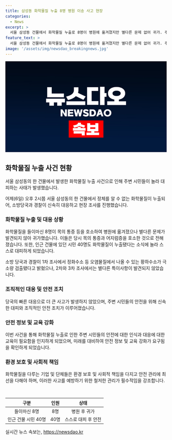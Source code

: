 ```yaml
---
title: 삼성동 화학물질 누출 8명 병원 이송 사고 현장
categories:
  - News
excerpt: >
  서울 삼성동 건물에서 화학물질 누출로 8명이 병원에 옮겨졌지만 별다른 문제 없어 귀가. 주변 시민 40명도 대피. 소방당국, 황하수소 극소량 검출. 2차, 3차 조사에서 특이사항 없다고.
feature_text: >
  서울 삼성동 건물에서 화학물질 누출로 8명이 병원에 옮겨졌지만 별다른 문제 없어 귀가. 주변 시민 40명도 대피. 소방당국, 황하수소 극소량 검출. 2차, 3차 조사에서 특이사항 없다고.
image: '/assets/img/newsdao_breakingnews.jpg'
---
```


<p><img src="/assets/img/newsdao_breakingnews.jpg" alt="ranknews 속보" /></p>

<h2 data-ke-size="size26">화학물질 누출 사건 현황</h2>

<p>서울 삼성동의 한 건물에서 발생한 화학물질 누출 사건으로 인해 주변 시민들이 놀라 대피하는 사태가 발생했습니다.</p>

<p data-ke-size="size16">어제(6일) 오후 2시쯤 서울 삼성동의 한 건물에서 정체를 알 수 없는 화학물질이 누출되어, 소방당국과 경찰이 신속히 대응하고 현장 조사를 진행했습니다.</p>

<h3>화학물질 누출 및 대응 상황</h3>

<p>화학물질을 들이마신 8명이 목의 통증 등을 호소하여 병원에 옮겨졌으나 별다른 문제가 발견되지 않아 귀가했습니다. 이들은 당시 목의 통증과 어지럼증을 호소한 것으로 전해졌습니다. 또한, 인근 건물에 있던 시민 40명도 화학물질이 누출됐다는 소식에 놀라 스스로 대피하게 되었습니다.</p>

<p data-ke-size="size16">소방 당국과 경찰이 1차 조사에서 정화수소 등 오염물질에서 나올 수 있는 황하수소가 극소량 검출됐다고 밝혔으나, 2차와 3차 조사에서는 별다른 특이사항이 발견되지 않았습니다.</p>

<h3>조직적인 대응 및 안전 조치</h3>

<p>당국의 빠른 대응으로 더 큰 사고가 발생하지 않았으며, 주변 시민들의 안전을 위해 신속한 대피와 조직적인 안전 조치가 이루어졌습니다.</p>

<h3>안전 정보 및 교육 강화</h3>

<p>이번 사건을 통해 화학물질 누출로 인한 주변 시민들의 안전에 대한 인식과 대응에 대한 교육이 필요함을 인지하게 되었으며, 미래를 대비하여 안전 정보 및 교육 강화가 요구됨을 확인하게 되었습니다.</p>

<h3>환경 보호 및 사회적 책임</h3>

<p>화학물질을 다루는 기업 및 단체들은 환경 보호 및 사회적 책임을 다지고 안전 관리에 최선을 다해야 하며, 이러한 사고를 예방하기 위한 철저한 관리가 필수적임을 강조합니다.</p>

<p data-ke-size="size16">&nbsp;</p>

<table>
<thead>
<tr>
<th style="text-align: center;">구분</th>
<th style="text-align: center;">인원</th>
<th style="text-align: center;">상태</th>
</tr>
</thead>
<tbody>
<tr>
<td style="text-align: center;">들이마신 8명</td>
<td style="text-align: center;">8명</td>
<td style="text-align: center;">병원 후 귀가</td>
</tr>
<tr>
<td style="text-align: center;">인근 건물 시민 40명</td>
<td style="text-align: center;">40명</td>
<td style="text-align: center;">스스로 대피 후 안전</td>
</tr>
</tbody>
</table>
실시간 뉴스 속보는, <a href="https://newsdao.kr" rel="dofollow">https://newsdao.kr</a>


